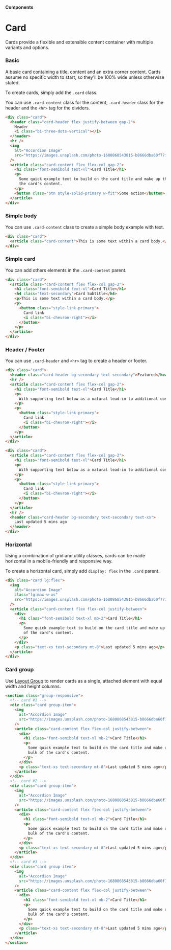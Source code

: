 #### Components

# Card

Cards provide a flexible and extensible content container with multiple variants and options.

### Basic

A basic card containing a title, content and an extra corner content. Cards assume no specific width to start, so they'll be 100% wide unless otherwise stated.

To create cards, simply add the `.card` class.

You can use `.card-content` class for the content, `.card-header` class for the header and the `<hr>` tag for the dividers.

```html
<div class="card">
  <header class="card-header flex justify-between gap-2">
    Header
    <i class="bi-three-dots-vertical"></i>
  </header>
  <hr />
  <img
    alt="Accordion Image"
    src="https://images.unsplash.com/photo-1680868543815-b8666dba60f7?ixlib=rb-4.0.3&ixid=MnwxMjA3fDB8MHxwaG90by1wYWdlfHx8fGVufDB8fHx8&auto=format&fit=crop&w=1000&h=300&q=80"
  />
  <article class="card-content flex flex-col gap-2">
    <h1 class="font-semibold text-xl">Card Title</h1>
    <p>
      Some quick example text to build on the card title and make up the bulk of
      the card's content.
    </p>
    <button class="btn style-solid-primary w-fit">Some action</button>
  </article>
</div>
```

### Simple body

You can use `.card-content` class to create a simple body example with text.

```html
<div class="card">
  <article class="card-content">This is some text within a card body.</article>
</div>
```

### Simple card

You can add others elements in the `.card-content` parent.

```html
<div class="card">
  <article class="card-content flex flex-col gap-2">
    <h1 class="font-semibold text-xl">Card Title</h1>
    <h4 class="text-secondary">Card Subtitle</h4>
    <p>This is some text within a card body.</p>
    <p>
      <button class="style-link-primary">
        Card link
        <i class="bi-chevron-right"></i>
      </button>
    </p>
  </article>
</div>
```

### Header / Footer

You can use `.card-header` and `<hr>` tag to create a header or footer.

```html
<div class="card">
  <header class="card-header bg-secondary text-secondary">Featured</header>
  <hr />
  <article class="card-content flex flex-col gap-2">
    <h1 class="font-semibold text-xl">Card Title</h1>
    <p>
      With supporting text below as a natural lead-in to additional content.
    </p>
    <p>
      <button class="style-link-primary">
        Card link
        <i class="bi-chevron-right"></i>
      </button>
    </p>
  </article>
</div>
```

```html
<div class="card">
  <article class="card-content flex flex-col gap-2">
    <h1 class="font-semibold text-xl">Card Title</h1>
    <p>
      With supporting text below as a natural lead-in to additional content.
    </p>
    <p>
      <button class="style-link-primary">
        Card link
        <i class="bi-chevron-right"></i>
      </button>
    </p>
  </article>
  <hr />
  <header class="card-header bg-secondary text-secondary text-xs">
    Last updated 5 mins ago
  </header>
</div>
```

### Horizontal

Using a combination of grid and utility classes, cards can be made horizontal in a mobile-friendly and responsive way.

To create a horizontal card, simply add `display: flex` in the `.card` parent.

```html
<div class="card lg:flex">
  <img
    alt="Accordion Image"
    class="lg:max-w-xs"
    src="https://images.unsplash.com/photo-1680868543815-b8666dba60f7?ixlib=rb-4.0.3&ixid=MnwxMjA3fDB8MHxwaG90by1wYWdlfHx8fGVufDB8fHx8&auto=format&fit=crop&w=1000&q=80"
  />
  <article class="card-content flex flex-col justify-between">
    <div>
      <h1 class="font-semibold text-xl mb-2">Card Title</h1>
      <p>
        Some quick example text to build on the card title and make up the bulk
        of the card's content.
      </p>
    </div>
    <p class="text-xs text-secondary mt-8">Last updated 5 mins ago</p>
  </article>
</div>
```

### Card group

Use [Layout Group](https://github.com/chrissgon/perfectui/blob/main/docs/layout-group.md) to render cards as a single, attached element with equal width and height columns.

```html
<section class="group-responsive">
  <!-- card #1 -->
  <div class="card group-item">
    <img
      alt="Accordion Image"
      src="https://images.unsplash.com/photo-1680868543815-b8666dba60f7?ixlib=rb-4.0.3&ixid=MnwxMjA3fDB8MHxwaG90by1wYWdlfHx8fGVufDB8fHx8&auto=format&fit=crop&w=1000&q=80"
    />
    <article class="card-content flex flex-col justify-between">
      <div>
        <h1 class="font-semibold text-xl mb-2">Card Title</h1>
        <p>
          Some quick example text to build on the card title and make up the
          bulk of the card's content.
        </p>
      </div>
      <p class="text-xs text-secondary mt-8">Last updated 5 mins ago</p>
    </article>
  </div>
  <!-- card #2 -->
  <div class="card group-item">
    <img
      alt="Accordion Image"
      src="https://images.unsplash.com/photo-1680868543815-b8666dba60f7?ixlib=rb-4.0.3&ixid=MnwxMjA3fDB8MHxwaG90by1wYWdlfHx8fGVufDB8fHx8&auto=format&fit=crop&w=1000&q=80"
    />
    <article class="card-content flex flex-col justify-between">
      <div>
        <h1 class="font-semibold text-xl mb-2">Card Title</h1>
        <p>
          Some quick example text to build on the card title and make up the
          bulk of the card's content.
        </p>
      </div>
      <p class="text-xs text-secondary mt-8">Last updated 5 mins ago</p>
    </article>
  </div>
  <!-- card #3 -->
  <div class="card group-item">
    <img
      alt="Accordion Image"
      src="https://images.unsplash.com/photo-1680868543815-b8666dba60f7?ixlib=rb-4.0.3&ixid=MnwxMjA3fDB8MHxwaG90by1wYWdlfHx8fGVufDB8fHx8&auto=format&fit=crop&w=1000&q=80"
    />
    <article class="card-content flex flex-col justify-between">
      <div>
        <h1 class="font-semibold text-xl mb-2">Card Title</h1>
        <p>
          Some quick example text to build on the card title and make up the
          bulk of the card's content.
        </p>
      </div>
      <p class="text-xs text-secondary mt-8">Last updated 5 mins ago</p>
    </article>
  </div>
</section>
```
